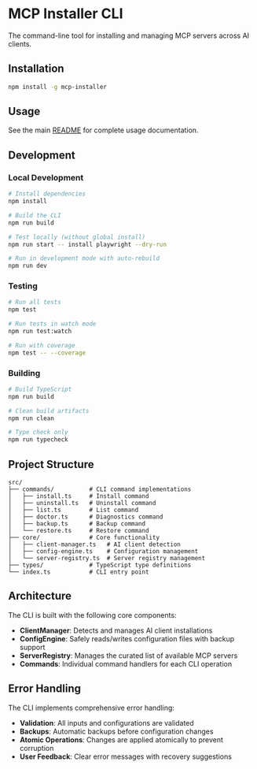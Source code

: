 # MCP Installer CLI

The command-line tool for installing and managing MCP servers across AI clients.

## Installation

```bash
npm install -g mcp-installer
```

## Usage

See the main [README](../../README.md) for complete usage documentation.

## Development

### Local Development

```bash
# Install dependencies
npm install

# Build the CLI
npm run build

# Test locally (without global install)
npm run start -- install playwright --dry-run

# Run in development mode with auto-rebuild
npm run dev
```

### Testing

```bash
# Run all tests
npm test

# Run tests in watch mode
npm run test:watch

# Run with coverage
npm test -- --coverage
```

### Building

```bash
# Build TypeScript
npm run build

# Clean build artifacts
npm run clean

# Type check only
npm run typecheck
```

## Project Structure

```
src/
├── commands/          # CLI command implementations
│   ├── install.ts     # Install command
│   ├── uninstall.ts   # Uninstall command
│   ├── list.ts        # List command
│   ├── doctor.ts      # Diagnostics command
│   ├── backup.ts      # Backup command
│   └── restore.ts     # Restore command
├── core/              # Core functionality
│   ├── client-manager.ts   # AI client detection
│   ├── config-engine.ts    # Configuration management
│   └── server-registry.ts  # Server registry management
├── types/             # TypeScript type definitions
└── index.ts           # CLI entry point
```

## Architecture

The CLI is built with the following core components:

- **ClientManager**: Detects and manages AI client installations
- **ConfigEngine**: Safely reads/writes configuration files with backup support
- **ServerRegistry**: Manages the curated list of available MCP servers
- **Commands**: Individual command handlers for each CLI operation

## Error Handling

The CLI implements comprehensive error handling:

- **Validation**: All inputs and configurations are validated
- **Backups**: Automatic backups before configuration changes
- **Atomic Operations**: Changes are applied atomically to prevent corruption
- **User Feedback**: Clear error messages with recovery suggestions